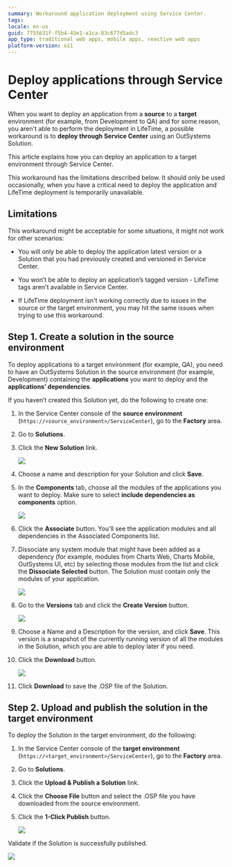 ```yaml
---
summary: Workaround application deployment using Service Center.
tags:
locale: en-us
guid: 7755631f-f5b4-43e1-a1ca-83c677d5adc3
app_type: traditional web apps, mobile apps, reactive web apps
platform-version: o11
---
```

# Deploy applications through Service Center

When you want to deploy an application from a **source** to a **target** environment (for example, from Development to QA) and for some reason, you aren't able to perform the deployment in LifeTime, a possible workaround is to **deploy through Service Center** using an OutSystems Solution.

This article explains how you can deploy an application to a target environment through Service Center.

<div class="warning" markdown="1">

This workaround has the limitations described below. It should only be used occasionally, when you have a critical need to deploy the application and LifeTime deployment is temporarily unavailable.

</div>

## Limitations

This workaround might be acceptable for some situations, it might not work for other scenarios:

* You will only be able to deploy the application latest version or a Solution that you had previously created and versioned in Service Center.

* You won’t be able to deploy an application’s tagged version - LifeTime tags aren't available in Service Center.

* If LifeTime deployment isn't working correctly due to issues in the source or the target environment, you may hit the same issues when trying to use this workaround.

## Step 1. Create a solution in the source environment

To deploy applications to a target environment (for example, QA), you need to have an OutSystems Solution in the source environment (for example, Development) containing the **applications** you want to deploy and the **applications’ dependencies**.

If you haven’t created this Solution yet, do the following to create one:

1. In the Service Center console of the **source environment** (`https://<source_environment>/ServiceCenter`), go to the **Factory** area.

1. Go to **Solutions**.

1. Click the **New Solution** link.

     ![](images/deploy-apps-sc-1.png)

1. Choose a name and description for your Solution and click **Save**.

1. In the **Components** tab, choose all the modules of the applications you want to deploy. Make sure to select **include dependencies as components** option.

     ![](images/deploy-apps-sc-2.png)

1. Click the **Associate** button. You'll see the application modules and all dependencies in the Associated Components list.

1. Dissociate any system module that might have been added as a dependency (for example, modules from Charts Web, Charts Mobile, OutSystems UI, etc) by selecting those modules from the list and click the **Dissociate Selected** button. The Solution must contain only the modules of your application.

     ![](images/deploy-apps-sc-3.png)

1. Go to the **Versions** tab and click the **Create Version** button.

     ![](images/deploy-apps-sc-4.png)

1. Choose a Name and a Description for the version, and click **Save**. This version is a snapshot of the currently running version of all the modules in the Solution, which you are able to deploy later if you need.

1. Click the **Download** button.

     ![](images/deploy-apps-sc-5.png)

1. Click **Download** to save the .OSP file of the Solution.

## Step 2. Upload and publish the solution in the target environment

To deploy the Solution in the target environment, do the following:

1. In the Service Center console of the **target environment** (`https://<target_environment>/ServiceCenter`), go to the **Factory** area.

1. Go to **Solutions**.

1. Click the **Upload & Publish a Solution** link.

1. Click the **Choose File** button and select the .OSP file you have downloaded from the source environment.

1. Click the **1-Click Publish** button.

     ![](images/deploy-apps-sc-6.png)

Validate if the Solution is successfully published.

![](images/deploy-apps-sc-7.png)
    